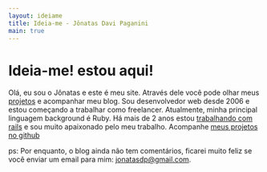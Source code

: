 ```yaml
---
layout: ideiame 
title: Ideia-me - Jônatas Davi Paganini
main: true
---
```


# Ideia-me! estou aqui! 

Olá, eu sou o Jônatas e este é meu site. Através dele você pode olhar meus [projetos](/portfolio.html) e acompanhar meu blog. Sou desenvolvedor web desde 2006 e estou começando a trabalhar como freelancer. Atualmente, minha principal linguagem background é Ruby. Há mais de 2 anos estou [trabalhando com rails][wwr] e sou muito apaixonado pelo meu trabalho. Acompanhe [meus projetos no github][github]

ps: Por enquanto, o blog ainda não tem comentários, ficarei muito feliz se você enviar um email para mim: <jonatasdp@gmail.com>.

[wwr]:http://www.workingwithrails.com/person/9816-j-natas-davi-paganini
[github]: http://github.com/jonatas
